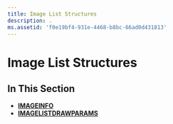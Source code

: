 ```yaml
---
title: Image List Structures
description: .
ms.assetid: 'f0e19bf4-931e-4468-b8bc-66ad0d431813'
---
```


# Image List Structures

## In This Section

-   [**IMAGEINFO**](imageinfo.md)
-   [**IMAGELISTDRAWPARAMS**](imagelistdrawparams.md)

 

 




